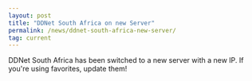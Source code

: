 ```yaml
---
layout: post
title: "DDNet South Africa on new Server"
permalink: /news/ddnet-south-africa-new-server/
tag: current
---
```


DDNet South Africa has been switched to a new server with a new IP. If you're using favorites, update them!
